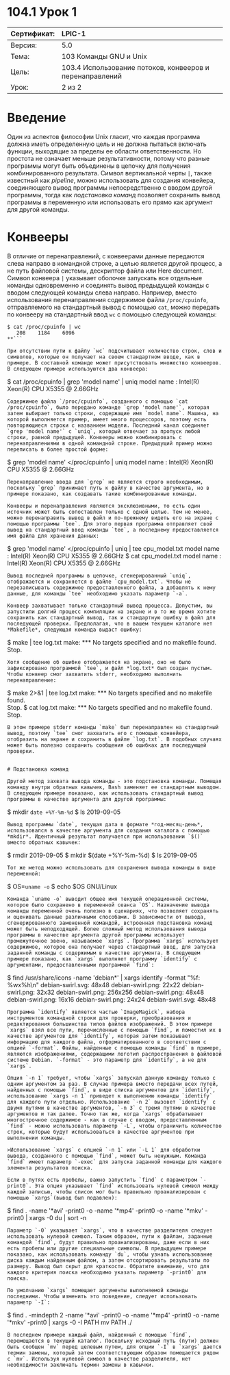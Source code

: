 # 104.1 Урок 1

| Сертификат:   | LPIC-1                                      |
|:--------------|:--------------------------------------------|
| Версия:       | 5.0                                         |
| Тема:         | 103 Команды GNU и Unix                      |                           
| Цель:         | 103.4 Использование потоков, конвееров и перенаправлений |
| Урок:         | 2 из 2                                      |


# Введение

Один из аспектов философии Unix гласит, что каждая программа должна иметь определенную цель и не должна пытаться включать функции, выходящие за пределы ее области ответственности. Но простота не означает меньше результативности, потому что разные программы могут быть объединены в цепочку для получения комбинированного результата. Символ вертикальной черты `|`, также известный как *pipeline*, можно использовать для создания конвейера, соединяющего вывод программы непосредственно с вводом другой программы, тогда как *подстановка команд* позволяет сохранить вывод программы в переменную или использовать его прямо как аргумент для другой команды.


# Конвееры

В отличие от перенаправлений, с конвеерами данные передаются слева направо в командной строке, а целью является другой процесс, а не путь файловой системы, дескриптор файла или Here document. Символ конвеера `|` указывает оболочке запускать все отдельные команды одновременно и соединять вывод предыдущей команды с вводом следующей команды слева направо. Например, вместо использования перенаправления содержимое файла `/proc/cpuinfo`, отправляемого на стандартный вывод с помощью `cat`, можно передать по конвееру на стандартный ввод `wc` с помощью следующей команды:
```**
$ cat /proc/cpuinfo | wc
   208    1184    6096
**```

При отсутствии пути к файлу `wc` подсчитывает количество строк, слов и символов, которые он получает на своем стандартном вводе, как в примере. В составной команде может присутствовать множество конвееров. В следующем примере используются два конвеера:
```
$ cat /proc/cpuinfo | grep 'model name' | uniq
model name      : Intel(R) Xeon(R) CPU           X5355  @ 2.66GHz
```
Содержимое файла `/proc/cpuinfo`, созданного с помощью `cat /proc/cpuinfo`, было передано команде `grep 'model name'`, которая затем выбирает только строки, содержащие имя `model name`. Машина, на которой выполняется пример, имеет много процессоров, поэтому есть повторяющиеся строки с названием модели. Последний канал соединяет `grep 'model name'` с `uniq`, который отвечает за пропуск любой строки, равной предыдущей. Конвееры можно комбинировать с перенаправлениями в одной командной строке. Предыдущий пример можно переписать в более простой форме:
```
$ grep 'model name' </proc/cpuinfo | uniq
model name      : Intel(R) Xeon(R) CPU           X5355  @ 2.66GHz
```
Перенаправление ввода для `grep` не является строго необходимым, поскольку `grep` принимает путь к файлу в качестве аргумента, но в примере показано, как создавать такие комбинированные команды. 

Конвееры и перенаправления являются эксклюзивными, то есть один источник может быть сопоставлен только с одной целью. Тем не менее, можно перенаправить вывод в файл и по-прежнему видеть его на экране с помощью программы `tee`. Для этого первая программа отправляет свой вывод на стандартный ввод команды `tee`, а последнему предоставляется имя файла для хранения данных:
```
$ grep 'model name' </proc/cpuinfo | uniq | tee cpu_model.txt
model name      : Intel(R) Xeon(R) CPU           X5355  @ 2.66GHz
$ cat cpu_model.txt
model name      : Intel(R) Xeon(R) CPU           X5355  @ 2.66GHz
```
Вывод последней программы в цепочке, сгенерированный `uniq`, отображается и сохраняется в файле `cpu_model.txt`. Чтобы не перезаписывать содержимое предоставленного файла, а добавлять к нему данные, для команды `tee` необходимо указать параметр `-a`. 

Конвеер захватывает только стандартный вывод процесса. Допустим, вы запустили долгий процесс компиляции на экране и в то же время хотите сохранить как стандартный вывод, так и стандартную ошибку в файл для последующей проверки. Предполагая, что в вашем текущем каталоге нет *Makefile*, следующая команда выдаст ошибку:
```
$ make | tee log.txt
make: *** No targets specified and no makefile found.  
Stop.
```
Хотя сообщение об ошибке отображается на экране, оно не было зафиксировано программой `tee`, и файл *log.txt* был создан пустым. Чтобы конвеер смог захватить stderr, необходимо выполнить перенаправление:
```
$ make 2>&1 | tee log.txt
make: *** No targets specified and no makefile found.  
Stop.
$ cat log.txt
make: *** No targets specified and no makefile found.  
Stop.
```
В этом примере stderr команды `make` был перенаправлен на стандартный вывод, поэтому `tee` смог захватить его с помощью конвейера, отобразить на экране и сохранить в файле `log.txt`. В подобных случаях может быть полезно сохранить сообщения об ошибках для последующей проверки.


# Подстановка команд

Другой метод захвата вывода команды - это подстановка команды. Помещая команду внутри обратных кавычек, Bash заменяет ее стандартным выводом. В следующем примере показано, как использовать стандартный вывод программы в качестве аргумента для другой программы:
```
$ mkdir `date +%Y-%m-%d`
$ ls
2019-09-05
```
Вывод программы `date`, текущая дата в формате *год-месяц-день*, использовался в качестве аргумента для создания каталога с помощью *mkdir*. Идентичный результат получается при использовании `$()` вместо обратных кавычек:
```
$ rmdir 2019-09-05
$ mkdir $(date +%Y-%m-%d)
$ ls
2019-09-05
```
Тот же метод можно использовать для сохранения вывода команды в виде переменной:
```
$ OS=`uname -o`
$ echo $OS
GNU/Linux
```
Команда `uname -o` выводит общее имя текущей операционной системы, которое было сохранено в переменной сеанса `OS`. Назначение вывода команды переменной очень полезно в сценариях, что позволяет сохранять и оценивать данные различными способами. В зависимости от вывода, сгенерированного замененной командой, встроенная подстановка команд может быть неподходящей. Более сложный метод использования вывода программы в качестве аргумента другой программы использует промежуточное звено, называемое `xargs`. Программа `xargs` использует содержимое, которое она получает через стандартный ввод, для запуска заданной команды с содержимым в качестве аргумента. В следующем примере показано, как `xargs` выполняет программу `identify` с аргументами, предоставленными программой `find`:
```
$ find /usr/share/icons -name 'debian*' | xargs identify -format "%f: %wx%h\n"
debian-swirl.svg: 48x48
debian-swirl.png: 22x22
debian-swirl.png: 32x32
debian-swirl.png: 256x256
debian-swirl.png: 48x48
debian-swirl.png: 16x16
debian-swirl.png: 24x24
debian-swirl.svg: 48x48
```
Программа `identify` является частью `ImageMagick`, набора инструментов командной строки для проверки, преобразования и редактирования большинства типов файлов изображений. В этом примере `xargs` взял все пути, перечисленные с помощью `find`, и поместил их в качестве аргументов для `identify`, которая затем показывает информацию для каждого файла, отформатированного в соответствии с опцией `-format`. Файлы, найденные с помощью команды `find` в примере, являются изображениями, содержащими логотип распространения в файловой системе Debian. `-format` - это параметр для `identify`, а не для `xargs`. 

Опция `-n 1` требует, чтобы `xargs` запускал данную команду только с одним аргументом за раз. В случае примера вместо передачи всех путей, найденных с помощью `find`, в виде списка аргументов для `identify`, использование `xargs -n 1` приведет к выполнению команды `identify` для каждого пути отдельно. Использование `-n 2` вызовет `identify` с двумя путями в качестве аргументов, `-n 3` с тремя путями в качестве аргументов и так далее. Точно так же, когда `xargs` обрабатывает многострочное содержимое - как в случае с вводом, предоставленным `find` - можно использовать параметр `-L`, чтобы ограничить количество строк, которые будут использоваться в качестве аргументов при выполнении команды.

>Использование `xargs` с опцией `-n 1` или `-L 1` для обработки вывода, созданного с помощью `find`, может быть ненужным. Команда `find` имеет параметр `-exec` для запуска заданной команды для каждого элемента результатов поиска.

Если в путях есть пробелы, важно запустить `find` с параметром `-print0`. Эта опция указывает `find` использовать нулевой символ между каждой записью, чтобы список мог быть правильно проанализирован с помощью `xargs`(вывод был подавлен):
```
$ find . -name '*avi' -print0 -o -name '*mp4' -print0 -o -name '*mkv' -print0 | xargs -0 du | sort -n
```
Параметр `-0` указывает `xargs`, что в качестве разделителя следует использовать нулевой символ. Таким образом, пути к файлам, заданные командой `find`, будут правильно проанализированы, даже если в них есть пробелы или другие специальные символы. В предыдущем примере показано, как использовать команду `du`, чтобы узнать использование диска каждым найденным файлом, а затем отсортировать результаты по размеру. Вывод был скрыт для краткости. Обратите внимание, что для каждого критерия поиска необходимо указать параметр `-print0` для поиска. 

По умолчанию `xargs` помещает аргументы выполняемой команды последними. Чтобы изменить это поведение, следует использовать параметр `-I`:
```
$ find . -mindepth 2 -name '*avi' -print0 -o -name '*mp4' -print0 -o -name '*mkv' -print0 | xargs -0 -I PATH mv PATH ./
```
В последнем примере каждый файл, найденный с помощью `find`, перемещается в текущий каталог. Поскольку исходный путь (пути) должен быть сообщен `mv` перед целевым путем, для опции `-I` в `xargs` дается термин замены, который затем соответствующим образом помещается рядом с `mv`. Используя нулевой символ в качестве разделителя, нет необходимости заключать термин замены в кавычки.
